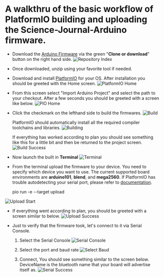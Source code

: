 # A walkthru of the basic workflow of PlatformIO building and uploading the  Science-Journal-Arduino firmware.

* Download the [Arduino Firmware](http://github.com/google/science-journal-arduino) via the green "**Clone or download**" button on the right hand side.
![](Github.png "Repository Index")

* Once downloaded, unzip using your favorite tool if needed.

* Download and install [PlatformIO](http://www.platformio.org) for your OS.  After installation you should be greeted with the Home screen.
![PlatformIO Home](PlatformIO.png) 

* From this screen select "Import Arduino Project" and select the path to your checkout.  After a few seconds you should be greeted with a screen like below.
![](FolderOpened.png "PIO Home")


* Click the checkmark on the lefthand side to build the firmwares.
![](Build.png "Build")

	PlatformIO should automatically install all the required compiler toolchains and libraries.
![](Building.png "Building")

	If everything has worked according to plan you should see something like this for a little bit and then be returned to the project screen.
![](Build_Success.png "Build Success")


* Now launch the built in **Terminal**
![](Terminal.png "Terminal")

* From the terminal upload the firmware to your device.  You need to specify which device you want to use.  The current supported board environments are **arduino101**, **blend**, and **mega2560**.  If PlatformIO has trouble autodetecting your serial port, please refer to [documentation](http://docs.platformio.org/en/stable/).

	pio run -e <ENV> --target upload

![](PIO_Upload_Start.png "Upload Start")

* If everything went according to plan, you should be greeted with a screen similar to below.
![](PIO_Upload_Success.png "Upload Success")

* Just to verify that the firmware took, let's connect to it via Serial Console.

	1. Select the Serial Console
![](PIO_Serial.png "Serial Console")

	1. Select the port and baud rate
![](PIO_Serial_Baud.png "Select Baud")

	1. Connect, You should see something similar to the screen below.  DeviceName is the bluetooth name that your board will advertise itself as.
![](PIO_Serial_Success.png "Serial Success")
